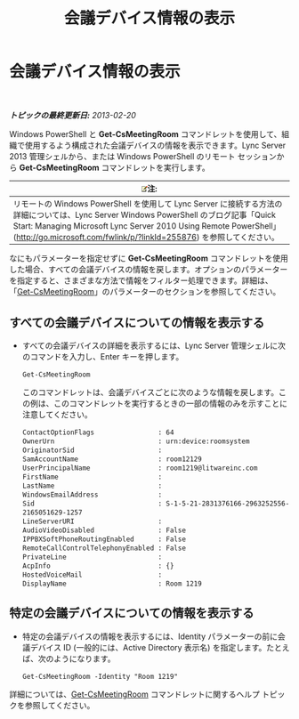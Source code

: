 ﻿---
title: 会議デバイス情報の表示
TOCTitle: 会議デバイス情報の表示
ms:assetid: 838bdbf8-8b68-4eb6-8fa3-45bfd5b0b1cd
ms:mtpsurl: https://technet.microsoft.com/ja-jp/library/JJ994043(v=OCS.15)
ms:contentKeyID: 52056641
ms.date: 05/19/2016
mtps_version: v=OCS.15
ms.translationtype: HT
---

# 会議デバイス情報の表示

 

_**トピックの最終更新日:** 2013-02-20_

Windows PowerShell と **Get-CsMeetingRoom** コマンドレットを使用して、組織で使用するよう構成された会議デバイスの情報を表示できます。Lync Server 2013 管理シェルから、または Windows PowerShell のリモート セッションから **Get-CsMeetingRoom** コマンドレットを実行します。

<table>
<thead>
<tr class="header">
<th><img src="images/Gg412781.note(OCS.15).gif" title="note" alt="note" />注:</th>
</tr>
</thead>
<tbody>
<tr class="odd">
<td>リモートの Windows PowerShell を使用して Lync Server に接続する方法の詳細については、Lync Server Windows PowerShell のブログ記事「Quick Start: Managing Microsoft Lync Server 2010 Using Remote PowerShell」 (<a href="http://go.microsoft.com/fwlink/p/?linkid=255876">http://go.microsoft.com/fwlink/p/?linkId=255876</a>) を参照してください。</td>
</tr>
</tbody>
</table>


なにもパラメーターを指定せずに **Get-CsMeetingRoom** コマンドレットを使用した場合、すべての会議デバイスの情報を戻します。オプションのパラメーターを指定すると、さまざまな方法で情報をフィルター処理できます。詳細は、「[Get-CsMeetingRoom](get-csmeetingroom.md)」のパラメーターのセクションを参照してください。


## すべての会議デバイスについての情報を表示する

  - すべての会議デバイスの詳細を表示するには、Lync Server 管理シェルに次のコマンドを入力し、Enter キーを押します。
    
        Get-CsMeetingRoom
    
    このコマンドレットは、会議デバイスごとに次のような情報を戻します。この例は、このコマンドレットを実行するときの一部の情報のみを示すことに注意してください。
    
        ContactOptionFlags                : 64
        OwnerUrn                          : urn:device:roomsystem
        OriginatorSid                     :
        SamAccountName                    : room12129
        UserPrincipalName                 : room1219@litwareinc.com
        FirstName                         : 
        LastName                          :
        WindowsEmailAddress               :
        Sid                               : S-1-5-21-2831376166-2963252556-2165051629-1257
        LineServerURI                     :
        AudioVideoDisabled                : False
        IPPBXSoftPhoneRoutingEnabled      : False
        RemoteCallControlTelephonyEnabled : False
        PrivateLine                       :
        AcpInfo                           : {}
        HostedVoiceMail                   :
        DisplayName                       : Room 1219

## 特定の会議デバイスについての情報を表示する

  - 特定の会議デバイスの情報を表示するには、Identity パラメーターの前に会議デバイス ID (一般的には、Active Directory 表示名) を指定します。たとえば、次のようになります。
    
        Get-CsMeetingRoom -Identity "Room 1219"

詳細については、[Get-CsMeetingRoom](get-csmeetingroom.md) コマンドレットに関するヘルプ トピックを参照してください。

